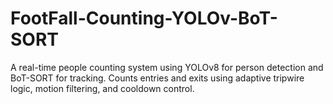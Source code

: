 # FootFall-Counting-YOLOv-BoT-SORT
A real-time people counting system using YOLOv8 for person detection and BoT-SORT for tracking. Counts entries and exits using adaptive tripwire logic, motion filtering, and cooldown control.
